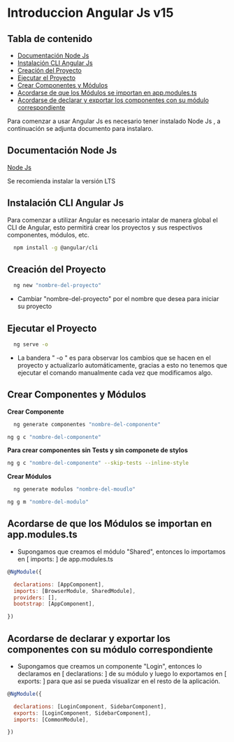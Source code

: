 # Introduccion Angular Js v15

## Tabla de contenido
* [Documentación Node Js](#documentación-node-js)
* [Instalación CLI Angular Js](#instalación-cli-angular-js)
* [Creación del Proyecto](#creación-del-proyecto)
* [Ejecutar el Proyecto](#ejecutar-el-proyecto)
* [Crear Componentes y Módulos](#crear-componentes-y-módulos)
* [Acordarse de que los Módulos se importan en app.modules.ts](#acordarse-de-que-los-módulos-se-importan-en-appmodulests)
* [Acordarse de declarar y exportar los componentes con su módulo correspondiente](#acordarse-de-declarar-y-exportar-los-componentes-con-su-módulo-correspondiente)

Para comenzar a usar Angular Js es necesario tener instalado Node Js , a continuación se adjunta documento para instalaro.

## Documentación Node Js

[Node Js](https://nodejs.org/en/download/)

Se recomienda instalar la versión LTS

## Instalación CLI Angular Js

Para comenzar a utilizar Angular es necesario intalar de manera global el CLI de Angular, esto permitirá crear los proyectos y sus respectivos componentes, módulos, etc.

```bash
  npm install -g @angular/cli
```

## Creación del Proyecto

```bash
  ng new "nombre-del-proyecto"
```

* Cambiar "nombre-del-proyecto" por el nombre que desea para iniciar su proyecto

## Ejecutar el Proyecto

```bash
  ng serve -o
```

* La bandera " -o " es para observar los cambios que se hacen en el proyecto y actualizarlo automáticamente, gracias a esto no tenemos que ejecutar el comando manualmente cada vez que modificamos algo.

## Crear Componentes y Módulos

**Crear Componente**

```bash
  ng generate componentes "nombre-del-componente"
```

```bash
ng g c "nombre-del-componente"

```

**Para crear componentes sin Tests y sin componete de stylos**

```bash
ng g c "nombre-del-componente" --skip-tests --inline-style

```

**Crear Módulos**

```bash
  ng generate modulos "nombre-del-moudlo"
```

```bash
ng g m "nombre-del-modulo"

```

## Acordarse de que los Módulos se importan en app.modules.ts

* Supongamos que creamos el módulo "Shared", entonces lo importamos en [ imports: ] de app.modules.ts

```javascript
@NgModule({

  declarations: [AppComponent],
  imports: [BrowserModule, SharedModule],
  providers: [],
  bootstrap: [AppComponent],

})
```

## Acordarse de declarar y exportar los componentes con su módulo correspondiente

* Supongamos que creamos un componente "Login", entonces lo declaramos en [ declarations: ] de su módulo y luego lo exportamos en [ exports: ] para que asi se pueda visualizar en el resto de la aplicación.

```javascript
@NgModule({

  declarations: [LoginComponent, SidebarComponent],
  exports: [LoginComponent, SidebarComponent],
  imports: [CommonModule],

})
```